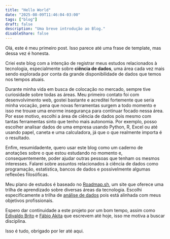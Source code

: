 ```yaml
---
title: "Hello World"
date: "2025-08-09T11:46:04-03:00"
tags: ["blog"]
draft: false
description: "Uma breve introdução ao Blog."
disableShare: false
---
```


Olá, este é meu primeiro post. Isso parece até uma frase de template, mas dessa vez é honesta.

Criei este blog com a intenção de registrar meus estudos relacionados à tecnologia, especialmente sobre **ciência de dados**, uma área cada vez mais sendo explorada por conta da grande disponibilidade de dados que temos nos tempos atuais.

Durante minha vida em busca de colocação no mercado, sempre tive curiosidade sobre todas as áreas. Meu primeiro contato foi com desenvolvimento web, gostei bastante e acreditei fortemente que seria minha vocação, pena que novas ferramentas surgem a todo momento e isso me trouxe uma enorme insegurança para continuar focado nessa área. Por esse motivo, escolhi a área de ciência de dados pois mesmo com tantas ferramentas sinto que tenho mais autonomia. Por exemplo, posso escolher analisar dados de uma empresa usando Python, R, Excel ou até usando papel, caneta e uma calculadora, já que o que realmente importa é o resultado.

Enfim, resumidadente, quero usar este blog como um caderno de anotações sobre o que estou estudando no momento e, consequentemente, poder ajudar outras pessoas que tenham os mesmos interesses. Falarei sobre assuntos relacionados à ciência de dados como programação, estatística, bancos de dados e possivelmente algumas reflexões filosóficas.

Meu plano de estudos é baseado no [Roadmap.sh](https://roadmap.sh), um site que oferece uma trilha de aprendizado sobre diversas áreas da tecnologia. Escolhi especificamente a trilha de [análise de dados](https://roadmap.sh/data-analyst) pois está alinhada com meus objetivos profissionais.

Espero dar continuidade a este projeto por um bom tempo, assim como [Edivaldo Brito](https://www.edivaldobrito.com.br) e [Fábio Akita](https://akitaonrails.com) que escrevem até hoje, isso me motiva a buscar disciplina.

Isso é tudo, obrigado por ler até aqui.